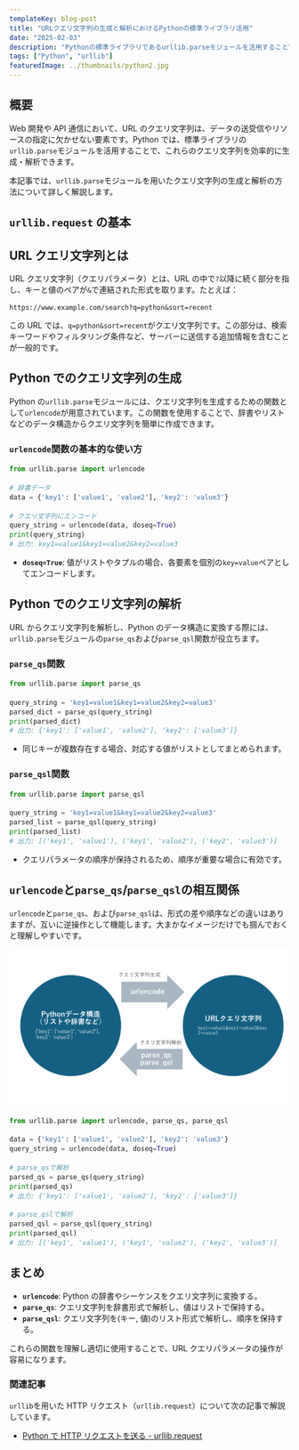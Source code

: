 ```yaml
---
templateKey: blog-post
title: "URLクエリ文字列の生成と解析におけるPythonの標準ライブラリ活用"
date: "2025-02-03"
description: "Pythonの標準ライブラリであるurllib.parseモジュールを活用することで、これらのクエリ文字列を効率的に生成・解析できます。本記事では、urlencode、parse_qs、およびparse_qsl関数の役割や相互関係、具体的な使用方法について詳しく解説します。"
tags: ["Python", "urllib"]
featuredImage: ../thumbnails/python2.jpg
---
```


## 概要

Web 開発や API 通信において、URL のクエリ文字列は、データの送受信やリソースの指定に欠かせない要素です。Python では、標準ライブラリの`urllib.parse`モジュールを活用することで、これらのクエリ文字列を効率的に生成・解析できます。

本記事では、`urllib.parse`モジュールを用いたクエリ文字列の生成と解析の方法について詳しく解説します。

## `urllib.request` の基本

## URL クエリ文字列とは

URL クエリ文字列（クエリパラメータ）とは、URL の中で`?`以降に続く部分を指し、キーと値のペアが`&`で連結された形式を取ります。たとえば：

```
https://www.example.com/search?q=python&sort=recent
```

この URL では、`q=python&sort=recent`がクエリ文字列です。この部分は、検索キーワードやフィルタリング条件など、サーバーに送信する追加情報を含むことが一般的です。

## Python でのクエリ文字列の生成

Python の`urllib.parse`モジュールには、クエリ文字列を生成するための関数として`urlencode`が用意されています。この関数を使用することで、辞書やリストなどのデータ構造からクエリ文字列を簡単に作成できます。

### `urlencode`関数の基本的な使い方

```python
from urllib.parse import urlencode

# 辞書データ
data = {'key1': ['value1', 'value2'], 'key2': 'value3'}

# クエリ文字列にエンコード
query_string = urlencode(data, doseq=True)
print(query_string)
# 出力: key1=value1&key1=value2&key2=value3
```

- **`doseq=True`**: 値がリストやタプルの場合、各要素を個別の`key=value`ペアとしてエンコードします。

## Python でのクエリ文字列の解析

URL からクエリ文字列を解析し、Python のデータ構造に変換する際には、`urllib.parse`モジュールの`parse_qs`および`parse_qsl`関数が役立ちます。

### `parse_qs`関数

```python
from urllib.parse import parse_qs

query_string = 'key1=value1&key1=value2&key2=value3'
parsed_dict = parse_qs(query_string)
print(parsed_dict)
# 出力: {'key1': ['value1', 'value2'], 'key2': ['value3']}
```

- 同じキーが複数存在する場合、対応する値がリストとしてまとめられます。

### `parse_qsl`関数

```python
from urllib.parse import parse_qsl

query_string = 'key1=value1&key1=value2&key2=value3'
parsed_list = parse_qsl(query_string)
print(parsed_list)
# 出力: [('key1', 'value1'), ('key1', 'value2'), ('key2', 'value3')]
```

- クエリパラメータの順序が保持されるため、順序が重要な場合に有効です。

## `urlencode`と`parse_qs`/`parse_qsl`の相互関係

`urlencode`と`parse_qs`、および`parse_qsl`は、形式の差や順序などの違いはありますが、互いに逆操作として機能します。大まかなイメージだけでも掴んでおくと理解しやすいです。

![urlencode_parse_qs_parse_qsl.png](./urlencode_parse_qs_parse_qsl.png)

```python
from urllib.parse import urlencode, parse_qs, parse_qsl

data = {'key1': ['value1', 'value2'], 'key2': 'value3'}
query_string = urlencode(data, doseq=True)

# parse_qsで解析
parsed_qs = parse_qs(query_string)
print(parsed_qs)
# 出力: {'key1': ['value1', 'value2'], 'key2': ['value3']}

# parse_qslで解析
parsed_qsl = parse_qsl(query_string)
print(parsed_qsl)
# 出力: [('key1', 'value1'), ('key1', 'value2'), ('key2', 'value3')]
```

## まとめ

- **`urlencode`**: Python の辞書やシーケンスをクエリ文字列に変換する。
- **`parse_qs`**: クエリ文字列を辞書形式で解析し、値はリストで保持する。
- **`parse_qsl`**: クエリ文字列を(キー, 値)のリスト形式で解析し、順序を保持する。

これらの関数を理解し適切に使用することで、URL クエリパラメータの操作が容易になります。

### 関連記事

`urllib`を用いた HTTP リクエスト（`urllib.request`）について次の記事で解説しています。

- [Python で HTTP リクエストを送る - urllib.request](/blog/python-urllib-request/)
